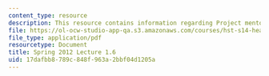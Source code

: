 ```yaml
---
content_type: resource
description: This resource contains information regarding Project mentor presentations.
file: https://ol-ocw-studio-app-qa.s3.amazonaws.com/courses/hst-s14-health-information-systems-to-improve-quality-of-care-in-resource-poor-settings-spring-2012/17dafbb8789c848f963a2bbf04d1205a_MITHST_S14S12_lec04f_1201.pdf
file_type: application/pdf
resourcetype: Document
title: Spring 2012 Lecture 1.6
uid: 17dafbb8-789c-848f-963a-2bbf04d1205a
---
```

